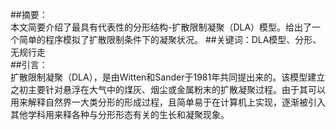 ##摘要：    
本文简要介绍了最具有代表性的分形结构-扩散限制凝聚（DLA）模型。给出了一个简单的程序模拟了扩散限制条件下的凝聚状况。
##关键词：DLA模型、分形、无规行走    
##引言：    
扩散限制凝聚（DLA），是由Witten和Sander于1981年共同提出来的。该模型建立之初主要针对悬浮在大气中的煤灰、烟尘或金属粉末的扩散凝聚过程。由于其可以用来解释自然界一大类分形的形成过程，且简单易于在计算机上实现，逐渐被引入其他学科用来释各种与分形形态有关的生长和凝聚现象。

